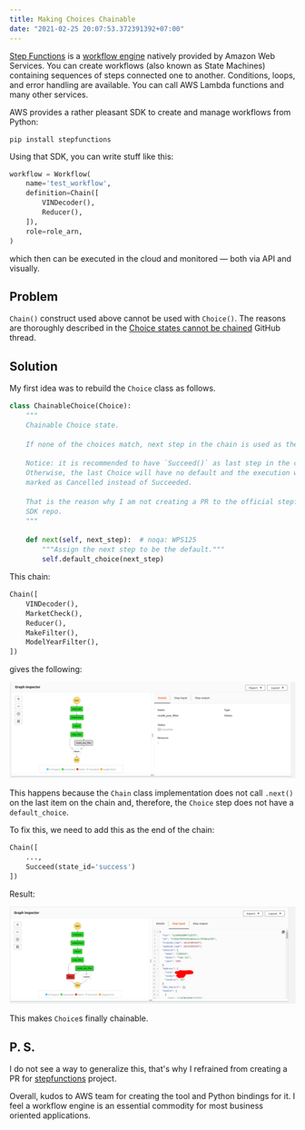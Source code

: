 ```yaml
---
title: Making Choices Chainable
date: "2021-02-25 20:07:53.372391392+07:00"
---
```


[Step Functions](https://aws.amazon.com/step-functions/) is a [workflow engine](https://github.com/meirwah/awesome-workflow-engines) natively provided by Amazon Web Services. You can create workflows (also known as State Machines) containing sequences of steps connected one to another. Conditions, loops, and error handling are available. You can call AWS Lambda functions and many other services.

<!--more-->

AWS provides a rather pleasant SDK to create and manage workflows from Python:

```shell
pip install stepfunctions
```

Using that SDK, you can write stuff like this:

```python
workflow = Workflow(
    name='test_workflow',
    definition=Chain([
        VINDecoder(),
        Reducer(),
    ]),
    role=role_arn,
)
```

which then can be executed in the cloud and monitored — both via API and visually.

## Problem

`Chain()` construct used above cannot be used with `Choice()`. The reasons are thoroughly described in the [Choice states cannot be chained](https://github.com/aws/aws-step-functions-data-science-sdk-python/issues/31) GitHub thread.

## Solution

My first idea was to rebuild the `Choice` class as follows.

```python
class ChainableChoice(Choice):
    """
    Chainable Choice state.

    If none of the choices match, next step in the chain is used as the default.

    Notice: it is recommended to have `Succeed()` as last step in the chain.
    Otherwise, the last Choice will have no default and the execution will be
    marked as Cancelled instead of Succeeded.

    That is the reason why I am not creating a PR to the official stepfunctions
    SDK repo.
    """

    def next(self, next_step):  # noqa: WPS125
        """Assign the next step to be the default."""
        self.default_choice(next_step)

```

This chain:

```python
Chain([
    VINDecoder(),
    MarketCheck(),
    Reducer(),
    MakeFilter(),
    ModelYearFilter(),
])
```

gives the following:

![](2021-02-25_20-01-cancelled.png)

This happens because the `Chain` class implementation does not call `.next()` on the last item on the chain and, therefore, the `Choice` step does not have a `default_choice`.

To fix this, we need to add this as the end of the chain:

```python
Chain([
    ...,
    Succeed(state_id='success')
])
```

Result:

![](2021-02-24_14-13-chainable-choice.png)

This makes `Choice`s finally chainable.

## P. S.

I do not see a way to generalize this, that's why I refrained from creating a PR for [stepfunctions](https://github.com/aws/aws-step-functions-data-science-sdk-python/) project.

Overall, kudos to AWS team for creating the tool and Python bindings for it. I feel a workflow engine is an essential commodity for most business oriented applications.